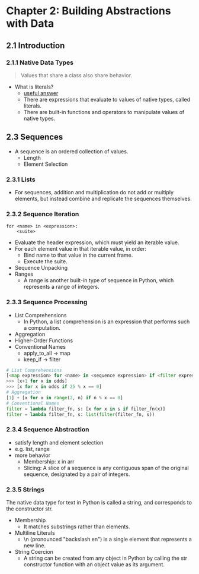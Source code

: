 # Chapter 2: Building Abstractions with Data

## 2.1 Introduction

### 2.1.1 Native Data Types

> Values that share a class also share behavior.

- What is literals?
  - [useful answer](https://ithelp.ithome.com.tw/articles/10271062?sc=iThomeR)
  - There are expressions that evaluate to values of native types, called literals.
  - There are built-in functions and operators to manipulate values of native types.

## 2.3 Sequences

- A sequence is an ordered collection of values.
  - Length
  - Element Selection

### 2.3.1 Lists

- For sequences, addition and multiplication do not add or multiply elements, but instead combine and replicate the sequences themselves.

### 2.3.2 Sequence Iteration

```
for <name> in <expression>:
    <suite>
```

- Evaluate the header expression, which must yield an iterable value.
- For each element value in that iterable value, in order:
  - Bind name to that value in the current frame.
  - Execute the suite.
- Sequence Unpacking
- Ranges
  - A range is another built-in type of sequence in Python, which represents a range of integers.

### 2.3.3 Sequence Processing

- List Comprehensions
  - In Python, a list comprehension is an expression that performs such a computation.
- Aggregation
- Higher-Order Functions
- Conventional Names
  - apply_to_all -> map
  - keep_if -> filter

```py
# List Comprehensions
[<map expression> for <name> in <sequence expression> if <filter expression>]
>>> [x+1 for x in odds]
>>> [x for x in odds if 25 % x == 0]
# Aggregation
[1] + [x for x in range(2, n) if n % x == 0]
# Conventional Names
filter = lambda filter_fn, s: [x for x in s if filter_fn(x)]
filter = lambda filter_fn, s: list(filter(filter_fn, s))
```

### 2.3.4 Sequence Abstraction

- satisfy length and element selection
- e.g. list, range
- more behavior
  - Membership: x in arr
  - Slicing: A slice of a sequence is any contiguous span of the original sequence, designated by a pair of integers.

### 2.3.5 Strings

The native data type for text in Python is called a string, and corresponds to the constructor str.

- Membership
  - It matches substrings rather than elements.
- Multiline Literals
  - \n (pronounced "backslash en") is a single element that represents a new line.
- String Coercion
  - A string can be created from any object in Python by calling the str constructor function with an object value as its argument.
